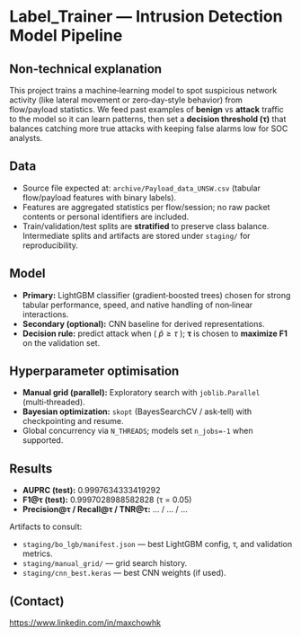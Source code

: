 # Label_Trainer — Intrusion Detection Model Pipeline

## Non‑technical explanation
This project trains a machine‑learning model to spot suspicious network activity (like lateral movement or zero‑day‑style behavior) from flow/payload statistics. We feed past examples of **benign** vs **attack** traffic to the model so it can learn patterns, then set a **decision threshold (τ)** that balances catching more true attacks with keeping false alarms low for SOC analysts.

## Data
- Source file expected at: `archive/Payload_data_UNSW.csv` (tabular flow/payload features with binary labels).
- Features are aggregated statistics per flow/session; no raw packet contents or personal identifiers are included.
- Train/validation/test splits are **stratified** to preserve class balance. Intermediate splits and artifacts are stored under `staging/` for reproducibility.

## Model
- **Primary:** LightGBM classifier (gradient‑boosted trees) chosen for strong tabular performance, speed, and native handling of non‑linear interactions.
- **Secondary (optional):** CNN baseline for derived representations.
- **Decision rule:** predict attack when \( $\hat p \ge \tau$ \); **τ** is chosen to **maximize F1** on the validation set.

## Hyperparameter optimisation
- **Manual grid (parallel):** Exploratory search with `joblib.Parallel` (multi‑threaded).
- **Bayesian optimization:** `skopt` (BayesSearchCV / ask‑tell) with checkpointing and resume.
- Global concurrency via `N_THREADS`; models set `n_jobs=-1` when supported.

## Results

- **AUPRC (test):** 0.9997634333419292
- **F1@τ (test):** 0.9997028988582828 (τ = 0.05)
- **Precision@τ / Recall@τ / TNR@τ:** … / … / …

Artifacts to consult:
- `staging/bo_lgb/manifest.json` — best LightGBM config, τ, and validation metrics.
- `staging/manual_grid/` — grid search history.
- `staging/cnn_best.keras` — best CNN weights (if used).

## (Contact)
https://www.linkedin.com/in/maxchowhk
